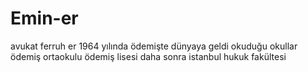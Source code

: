 # Emin-er
avukat ferruh er 1964 yılında ödemişte dünyaya geldi
okuduğu okullar ödemiş ortaokulu ödemiş lisesi daha sonra istanbul hukuk fakültesi
